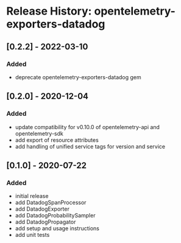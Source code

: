 # Release History: opentelemetry-exporters-datadog

## [0.2.2] - 2022-03-10

### Added
- deprecate opentelemetry-exporters-datadog gem

## [0.2.0] - 2020-12-04

### Added
- update compatibility for v0.10.0 of opentelemetry-api and opentelemetry-sdk
- add export of resource attributes
- add handling of unified service tags for version and service

## [0.1.0] - 2020-07-22

### Added
- initial release
- add DatadogSpanProcessor
- add DatadogExporter
- add DatadogProbabilitySampler
- add DatadogPropagator
- add setup and usage instructions
- add unit tests